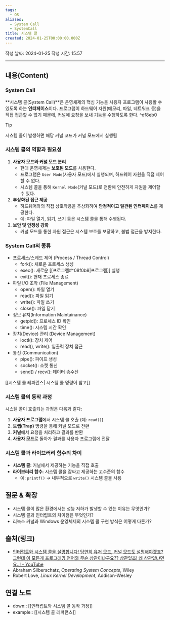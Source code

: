 ```yaml
---
tags:
  - OS
aliases:
  - System Call
  - SystemCall
title: 시스템 콜
created: 2024-01-25T00:00:00.000Z
---
```

작성 날짜: 2024-01-25
작성 시간: 15:57


----
## 내용(Content)
### System Call

**시스템 콜(System Call)**은 운영체제의 핵심 기능을 사용자 프로그램이 사용할 수 있도록 하는 **인터페이스**이다. 프로그램이 하드웨어 자원(메모리, 파일, 네트워크 등)을 직접 접근할 수 없기 때문에, 커널에 요청을 보내 기능을 수행하도록 한다. ^df8eb0

>[!tip]
>시스템 콜이 발생하면 해당 커널 코드가 커널 모드에서 실행됨

### 시스템 콜의 역할과 필요성

1. **사용자 모드와 커널 모드 분리**
	- 현대 운영체제는 **보호된 모드**를 사용한다.
	- 프로그램은 `User Mode`(사용자 모드)에서 실행되며, 하드웨어 자원을 직접 제어할 수 없다.
	- 시스템 콜을 통해 `Kernel Mode`(커널 모드)로 전환해 안전하게 자원을 제어할 수 있다.
2. **추상화된 접근 제공**
	- 하드웨어와의 직접 상호작용을 추상화하여 **안정적이고 일관된 인터페이스**를 제공한다.
	- 예: 파일 열기, 읽기, 쓰기 등은 시스템 콜을 통해 수행된다.
3. **보안 및 안정성 강화**
	- 커널 모드를 통한 자원 접근은 시스템 보호를 보장하고, 불법 접근을 방지한다.

### System Call의 종류
- 프로세스/스레드 제어 (Process / Thread Control)
	- fork(): 새로운 프로세스 생성
	- exec(): 새로운 [[프로그램#^08f0b8|프로그램]] 실행
	- exit(): 현재 프로세스 종료
- 파일 I/O 조작 (File Management)
	- open(): 파일 열기
	- read(): 파일 읽기
	- write(): 파일 쓰기
	- close(): 파일 닫기
- 정보 유지(Information Maintainance)
	- getpid(): 프로세스 ID 확인
	- time(): 시스템 시간 확인
- 장치(Device) 관리 (Device Management)
	- ioctl(): 장치 제어
	- read(), write(): 입출력 장치 접근
- 통신 (Communication)
	- pipe(): 파이프 생성
	- socket(): 소켓 통신
	- send() / recv(): 데이터 송수신

[[시스템 콜 레퍼런스| 시스템 콜 명령어 참고]] 

### 시스템 콜의 동작 과정

시스템 콜이 호출되는 과정은 다음과 같다:

1. **사용자 프로그램**에서 시스템 콜 호출 (예: `read()`)
2. **트랩(Trap)** 명령을 통해 커널 모드로 전환
3. **커널**에서 요청을 처리하고 결과를 반환
4. **사용자 모드**로 돌아가 결과를 사용자 프로그램에 전달

### 시스템 콜과 라이브러리 함수의 차이

- **시스템 콜**: 커널에서 제공하는 기능을 직접 호출
- **라이브러리 함수**: 시스템 콜을 감싸고 제공하는 고수준의 함수
	- 예: `printf()` → 내부적으로 `write()` 시스템 콜을 사용


## 질문 & 확장

- 시스템 콜이 많은 환경에서는 성능 저하가 발생할 수 있는 이유는 무엇인가?
- 시스템 콜과 인터럽트의 차이점은 무엇인가?
- 리눅스 커널과 Windows 운영체제의 시스템 콜 구현 방식은 어떻게 다른가?

## 출처(링크)

- [인터럽트와 시스템 콜을 설명합니다! 당연히 유저 모드, 커널 모드도 설명해야겠죠? 그런데 이 모든게 프로그래밍 언어와 무슨 상관이냐구요?? 상관있죠! 왜 상관있냐면요..! - YouTube](https://www.youtube.com/watch?v=v30ilCpITnY&t=37s)
- Abraham Silberschatz, _Operating System Concepts_, Wiley
- Robert Love, _Linux Kernel Development_, Addison-Wesley

## 연결 노트

- down:: [[인터럽트와 시스템 콜 동작 과정]]
- example:: [[시스템 콜 레퍼런스]]


